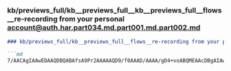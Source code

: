 ### kb/previews_full/kb__previews_full__kb__previews_full__flows__re-recording from your personal account@auth.har.part034.md.part001.md.part002.md

```md
### kb/previews_full/kb__previews_full__flows__re-recording from your personal account@auth.har.part034.md.part001.md (part 002)

```md
7/AACAgIAAwEDAAQDBQABAfsA9Pr2AAAAAQD9/f0AAAD/AAAA/gD4+voABQMEAAcDBgAIAwAAAAEAAPr8/AD/AP8AAAAAAP4A/wD+//8A+
```

```

```
